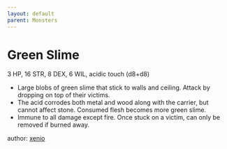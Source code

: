 ```yaml
---
layout: default
parent: Monsters
---
```

# Green Slime
3 HP, 16 STR, 8 DEX, 6 WIL, acidic touch (d8+d8)
- Large blobs of green slime that stick to walls and ceiling. Attack by dropping on top of their victims.
- The acid corrodes both metal and wood along with the carrier, but cannot affect stone. Consumed flesh becomes more green slime. 
- Immune to all damage except fire. Once stuck on a victim, can only be removed if burned away.

author: [xenio](https://xenioinabottle.blogspot.com)

